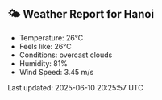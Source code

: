 <!-- WEATHER-START -->
## 🌤 Weather Report for Hanoi

- Temperature: 26°C
- Feels like: 26°C
- Conditions: overcast clouds
- Humidity: 81%
- Wind Speed: 3.45 m/s

Last updated: 2025-06-10 20:25:57 UTC
<!-- WEATHER-END -->
